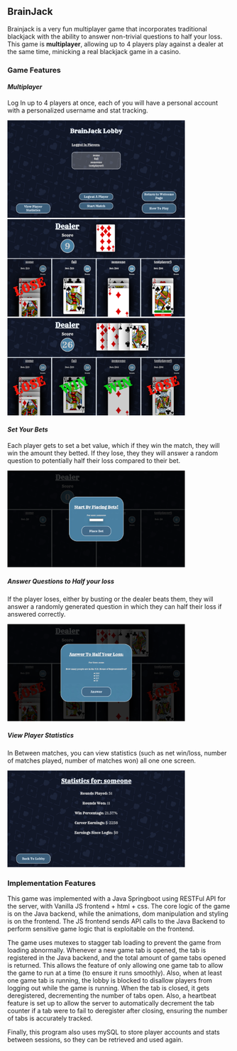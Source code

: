 ## BrainJack 

Brainjack is a very fun multiplayer game that incorporates traditional blackjack with the ability to answer non-trivial questions to half your loss. This game is **multiplayer**, allowing up to 4 players play against a dealer at the same time, minicking a real blackjack game in a casino.

### Game Features

#### *Multiplayer*

Log In up to 4 players at once, each of you will have a personal account with a personalized username and stat tracking. 

<img src="src/main/resources/static/images/Readme_pictures/Screenshot 2025-05-20 125711.png" alt="Gameplay Screenshot" width="400"/>

<img src="src/main/resources/static/images/Readme_pictures/Screenshot 2025-05-20 125907.png" alt="Gameplay Screenshot" width="400"/>

<img src="src/main/resources/static/images/Readme_pictures/Screenshot 2025-05-20 125928.png" alt="Gameplay Screenshot" width="400"/>

#### *Set Your Bets*

Each player gets to set a bet value, which if they win the match, they will win the amount they betted. If they lose, they they will answer a random question to potentially half their loss compared to their bet.

<img src="src/main/resources/static/images/Readme_pictures/Screenshot 2025-05-20 125823.png" alt="Gameplay Screenshot" width="400"/>

##### *Answer Questions to Half your loss*

If the player loses, either by busting or the dealer beats them, they will answer a randomly generated question in which  they can half their loss if answered correctly.

<img src="src/main/resources/static/images/Readme_pictures/Screenshot 2025-05-20 125938.png" alt="Gameplay Screenshot" width="400"/>

##### *View Player Statistics*

In Between matches, you can view statistics (such as net win/loss, number of matches played, number of matches won) all one one screen.

<img src="src/main/resources/static/images/Readme_pictures/Screenshot 2025-05-20 125759.png" alt="Gameplay Screenshot" width="400"/>

### Implementation Features

This game was implemented with a Java Springboot using RESTFul API for the server, with Vanilla JS frontend + html + css. The core logic of the game is on the Java backend, while the animations, dom manipulation and styling is on the frontend. The JS frontend sends API calls to the Java Backend to perform sensitive game logic that is exploitable on the frontend. 

The game uses mutexes to stagger tab loading to prevent the game from loading abnormally. Whenever a new game tab is opened, the tab is registered in the Java backend, and the total amount of game tabs opened is returned. This allows the feature of only allowing one game tab to allow the game to run at a time (to ensure it runs smoothly). Also, when at least one game tab is running, the lobby is blocked to disallow players from logging out while the game is running. When the tab is closed, it gets deregistered, decrementing the number of tabs open. Also, a heartbeat feature is set up to allow the server to automatically decrement the tab counter if a tab were to fail to deregister after closing, ensuring the number of tabs is accurately tracked. 

Finally, this program also uses mySQL to store player accounts and stats between sessions, so they can be retrieved and used again.
